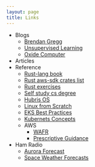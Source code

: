 ```yaml
---
layout: page
title: Links
---
```


 * Blogs
   * [Brendan Gregg](https://www.brendangregg.com)
   * [Unsupervised Learning](https://danielmiessler.com/)
   * [Oxide Computer](https://oxide.computer/blog)
 * Articles
 * Reference
   * [Rust-lang book](https://doc.rust-lang.org/book/)
   * [Rust aws-sdk crates list](https://docs.rs/releases/search?query=aws+sdk)
   * [Rust exercises](https://rust-exercises.com/)
   * [Self study cs degree](https://github.com/ossu/computer-science)
   * [Hubris OS](https://hubris.oxide.computer/reference/)
   * [Linux from Scratch](https://www.linuxfromscratch.org/)
   * [EKS Best Practices](https://docs.aws.amazon.com/eks/latest/best-practices/introduction.html)
   * [Kubernets Concepts](https://kubernetes.io/docs/concepts/)
   * AWS
     * [WAFR](https://docs.aws.amazon.com/wellarchitected/latest/framework/welcome.html)
     * [Prescriptive Guidance](https://aws.amazon.com/prescriptive-guidance/)
 * Ham Radio
   * [Aurora Forecast](https://www.swpc.noaa.gov/products/aurora-30-minute-forecast)
   * [Space Weather Forecasts](https://www.swpc.noaa.gov/forecasts)
